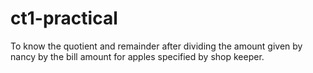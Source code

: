 # ct1-practical
To know the quotient and remainder after dividing the amount given by nancy by the bill amount for apples specified by shop keeper.

